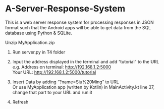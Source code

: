# A-Server-Response-System
This is a web server response system for processing responses in JSON format such that the Android apps will be able to get data from the SQL database using Python &amp; SQLite.        

Unzip MyApplication.zip         

1. Run server.py in T4 folder       
2. Input the address displayed in the terminal and add “tutorial” to the URL        
    e.g. Address on terminal: http://192.168.1.2:5000        
    Your URL: http://192.168.1.2:5000/tutorial         

3. Insert Data by adding “?name=Siu%20Ming” to URL        
    Or use MyApplication app (written by Kotlin) in MainActivity.kt line 37, change that part to your URL and run it          

4. Refresh       

